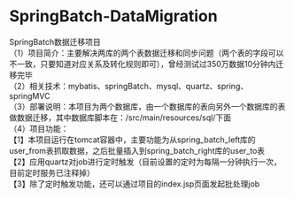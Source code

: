 # SpringBatch-DataMigration
SpringBatch数据迁移项目</br>
（1）项目简介：主要解决两库的两个表数据迁移和同步问题（两个表的字段可以不一致，只要知道对应关系及转化规则即可），曾经测试过350万数据10分钟内迁移完毕</br>
（2）相关技术：mybatis、springBatch、mysql、quartz、spring、springMVC</br>
（3）部署说明：本项目为两个数据库，由一个数据库的表向另外一个数据库的表做数据迁移，其中数据库脚本在：/src/main/resources/sql/下面</br>
（4）项目功能：</br>
【1】本项目运行在tomcat容器中，主要功能为从spring_batch_left库的user_from表抓取数据，之后批量插入到spring_batch_right库的user_to表</br>
【2】应用quartz对job进行定时触发（目前设置的定时为每隔一分钟执行一次，目前定时服务已注释掉）</br>
【3】除了定时触发功能，还可以通过项目的index.jsp页面发起批处理job</br>